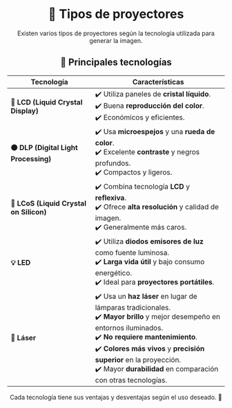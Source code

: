 <div align="center">

  # 🎥 Tipos de proyectores  

</div>

<div align="center"> Existen varios tipos de proyectores según la tecnología utilizada para generar la imagen.  </div>

<div align="center">

## 📌 Principales tecnologías

</div>

<div align="center">

| **Tecnología**           | **Características**                                                                                                                                     |
|--------------------------|--------------------------------------------------------------------------------------------------------------------------------------------------------|
| **🔷 LCD (Liquid Crystal Display)** | ✔️ Utiliza paneles de **cristal líquido**. <br> ✔️ Buena **reproducción del color**. <br> ✔️ Económicos y eficientes.                                              |
| **⚫ DLP (Digital Light Processing)** | ✔️ Usa **microespejos** y una **rueda de color**. <br> ✔️ Excelente **contraste** y negros profundos. <br> ✔️ Compactos y ligeros.                                          |
| **🔳 LCoS (Liquid Crystal on Silicon)** | ✔️ Combina tecnología **LCD** y **reflexiva**. <br> ✔️ Ofrece **alta resolución** y calidad de imagen. <br> ✔️ Generalmente más caros.                                           |
| **💡 LED**                | ✔️ Utiliza **diodos emisores de luz** como fuente luminosa. <br> ✔️ **Larga vida útil** y bajo consumo energético. <br> ✔️ Ideal para **proyectores portátiles**.   |
| **🔴 Láser**              | ✔️ Usa un **haz láser** en lugar de lámparas tradicionales. <br> ✔️ **Mayor brillo** y mejor desempeño en entornos iluminados. <br> ✔️ **No requiere mantenimiento**. <br> ✔️ **Colores más vivos** y **precisión superior** en la proyección. <br> ✔️ Mayor **durabilidad** en comparación con otras tecnologías. |

</div>


<div align="center"> Cada tecnología tiene sus ventajas y desventajas según el uso deseado. 🔎 </div> 

